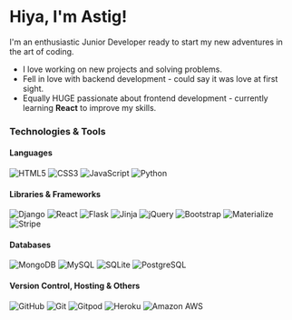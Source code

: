 # Hiya, I'm Astig!

I'm an enthusiastic Junior Developer ready to start my new adventures in the art of coding.

* I love working on new projects and solving problems.
* Fell in love with backend development - could say it was love at first sight. 
* Equally HUGE passionate about frontend development - currently learning **React** to improve my skills.

### Technologies & Tools

#### Languages

<img src="https://camo.githubusercontent.com/5480d1eff5a79c0d17f5943b43854db41371dd086755084a4804155410bc43c4/68747470733a2f2f696d672e736869656c64732e696f2f62616467652f48544d4c352532302d2532334533344632362e7376673f267374796c653d666f722d7468652d6261646765266c6f676f3d48544d4c35266c6f676f436f6c6f723d464646464646" alt="HTML5" data-canonical-src="https://img.shields.io/badge/HTML5%20-%23E34F26.svg?&amp;style=for-the-badge&amp logo=HTML5&amp logoColor=FFFFFF" style="max-width:100%">  <img src="https://camo.githubusercontent.com/051dbf3ef28983274b9809ad347f38e8b7b9542f7bb55d46e63e28ece185b948/68747470733a2f2f696d672e736869656c64732e696f2f62616467652f435353332532302d2532333135373242362e7376673f267374796c653d666f722d7468652d6261646765266c6f676f3d43535333266c6f676f436f6c6f723d464646464646" alt="CSS3" data-canonical-src="https://img.shields.io/badge/CSS3%20-%231572B6.svg?&amp;style=for-the-badge&amp;logo=CSS3&amp;logoColor=FFFFFF" style="max-width:100%;"> <img src="https://camo.githubusercontent.com/374b918b8ae63bb41368cb76373e32cb62f30b7ed7f0ddacb69b301be715db06/68747470733a2f2f696d672e736869656c64732e696f2f62616467652f4a6176615363726970742532302d2532333332333333302e7376673f267374796c653d666f722d7468652d6261646765266c6f676f3d4a617661536372697074266c6f676f436f6c6f723d463744463145" alt="JavaScript" data-canonical-src="https://img.shields.io/badge/JavaScript%20-%23323330.svg?&amp;style=for-the-badge&amp;logo=JavaScript&amp;logoColor=F7DF1E" style="max-width:100%;"> <img src="https://camo.githubusercontent.com/e70bef5ceeda3bf1fbefbf23902097fe10dca5fbf46fdbf6c1698dd4487073ef/68747470733a2f2f696d672e736869656c64732e696f2f62616467652f507974686f6e2532302d2532333030344437412e7376673f267374796c653d666f722d7468652d6261646765266c6f676f3d707974686f6e266c6f676f436f6c6f723d666664663736" alt="Python" data-canonical-src="https://img.shields.io/badge/Python%20-%23004D7A.svg?&amp;style=for-the-badge&amp;logo=python&amp;logoColor=ffdf76" style="max-width:100%;">

#### Libraries & Frameworks

<img src="https://camo.githubusercontent.com/23a766430089815ddaf27783cbe08dda20ade770b0beddecb06a1a41ca9ad132/68747470733a2f2f696d672e736869656c64732e696f2f62616467652f446a616e676f2532302d2532333039324532302e7376673f267374796c653d666f722d7468652d6261646765266c6f676f3d446a616e676f266c6f676f436f6c6f723d464646464646" alt="Django" data-canonical-src="https://img.shields.io/badge/Django%20-%23092E20.svg?&amp;style=for-the-badge&amp;logo=Django&amp;logoColor=FFFFFF" style="max-width:100%;"> <img src="https://camo.githubusercontent.com/69014446333a67eb7b10a3a621875fa2d97eb1a3033a8691a17517631df4cdb8/68747470733a2f2f696d672e736869656c64732e696f2f62616467652f52656163742532302d2532333135373242362e7376673f267374796c653d666f722d7468652d6261646765266c6f676f3d5265616374266c6f676f436f6c6f723d434343" alt="React" data-canonical-src="https://img.shields.io/badge/React%20-%231572B6.svg?&amp;style=for-the-badge&amp;logo=React&amp;logoColor=CCC" style="max-width: 100%;"> <img src="https://camo.githubusercontent.com/b405bbd2bb2ed0c21a713d7d42766bc0d93c22bf704a2e9d27359a92d010c509/68747470733a2f2f696d672e736869656c64732e696f2f62616467652f466c61736b2532302d2532333030303030302e7376673f267374796c653d666f722d7468652d6261646765266c6f676f3d466c61736b266c6f676f436f6c6f723d464646464646" alt="Flask" data-canonical-src="https://img.shields.io/badge/Flask%20-%23000000.svg?&amp;style=for-the-badge&amp;logo=Flask&amp;logoColor=FFFFFF" style="max-width:100%;"> <img src="https://camo.githubusercontent.com/934dbb9355cbb7b8d5cbf77cccd7f94c8e8e4ba695668b6a57e8d59020a4ec31/68747470733a2f2f696d672e736869656c64732e696f2f62616467652f4a696e6a612532302d2532333030303030302e7376673f267374796c653d666f722d7468652d6261646765266c6f676f3d4a696e6a61266c6f676f436f6c6f723d423431373137" alt="Jinja" data-canonical-src="https://img.shields.io/badge/Jinja%20-%23000000.svg?&amp;style=for-the-badge&amp;logo=Jinja&amp;logoColor=B41717" style="max-width:100%;"> <img src="https://camo.githubusercontent.com/3c4aaf4df17dea015895003562a12e1fe330e920a29d97ca2638f0f446512199/68747470733a2f2f696d672e736869656c64732e696f2f62616467652f6a51756572792532302d2532333145324533422e7376673f267374796c653d666f722d7468652d6261646765266c6f676f3d6a5175657279266c6f676f436f6c6f723d323141434532" alt="jQuery" data-canonical-src="https://img.shields.io/badge/jQuery%20-%231E2E3B.svg?&amp;style=for-the-badge&amp;logo=jQuery&amp;logoColor=21ACE2" style="max-width:100%;"> <img src="https://camo.githubusercontent.com/01be0850b0aa23bb04dcf6bc223baaae9158287099e564622e28b51842a34edf/68747470733a2f2f696d672e736869656c64732e696f2f62616467652f426f6f7473747261702532302d2532333536334437432e7376673f267374796c653d666f722d7468652d6261646765266c6f676f3d426f6f747374726170266c6f676f436f6c6f723d464646464646" alt="Bootstrap" data-canonical-src="https://img.shields.io/badge/Bootstrap%20-%23563D7C.svg?&amp;style=for-the-badge&amp;logo=Bootstrap&amp;logoColor=FFFFFF" style="max-width:100%;"> <img src="https://camo.githubusercontent.com/c8762390bf06d2f6ea92807d4728a3d2c2f44c1105a3187a3c48ddc2ad6671c5/68747470733a2f2f696d672e736869656c64732e696f2f62616467652f4d6174657269616c697a652532302d2532334545364537332e7376673f267374796c653d666f722d7468652d6261646765266c6f676f3d4d6174657269616c697a65266c6f676f436f6c6f723d464646464646" alt="Materialize" data-canonical-src="https://img.shields.io/badge/Materialize%20-%23EE6E73.svg?&amp;style=for-the-badge&amp;logo=Materialize&amp;logoColor=FFFFFF" style="max-width:100%;"> <img src="https://camo.githubusercontent.com/4c681a695dad7da1591b7094bbdf0b969b4a971a50a575c33047d27f6d862aa9/68747470733a2f2f696d672e736869656c64732e696f2f62616467652f5374726970652532302d2532333634364544452e7376673f267374796c653d666f722d7468652d6261646765266c6f676f3d537472697065266c6f676f436f6c6f723d464646464646" alt="Stripe" data-canonical-src="https://img.shields.io/badge/Stripe%20-%23646EDE.svg?&amp;style=for-the-badge&amp;logo=Stripe&amp;logoColor=FFFFFF" style="max-width:100%;">

#### Databases

<img src="https://camo.githubusercontent.com/c2cfce7fbdc1ea7fd1b57620ff29c002890efb29f8aecde41f72e154ad922af4/68747470733a2f2f696d672e736869656c64732e696f2f62616467652f4d6f6e676f44422532302d2532333346324531452e7376673f267374796c653d666f722d7468652d6261646765266c6f676f3d4d6f6e676f4442266c6f676f436f6c6f723d343741323438" alt="MongoDB" data-canonical-src="https://img.shields.io/badge/MongoDB%20-%233F2E1E.svg?&amp;style=for-the-badge&amp;logo=MongoDB&amp;logoColor=47A248" style="max-width:100%;"> <img src="https://camo.githubusercontent.com/9d610bf4b415eecd0c1055f53bffedcbc9d9786771c277c525999bc54d79e905/68747470733a2f2f696d672e736869656c64732e696f2f62616467652f4d7953514c2532302d2532333030373538462e7376673f267374796c653d666f722d7468652d6261646765266c6f676f3d4d7953514c266c6f676f436f6c6f723d464646464646" alt="MySQL" data-canonical-src="https://img.shields.io/badge/MySQL%20-%2300758F.svg?&amp;style=for-the-badge&amp;logo=MySQL&amp;logoColor=FFFFFF" style="max-width:100%;"> <img src="https://camo.githubusercontent.com/8a4716a19be905310ba97c3d31e090e2799dd93b15bccd997572df87a0446e4e/68747470733a2f2f696d672e736869656c64732e696f2f62616467652f53514c6974652532302d2532333030334235372e7376673f267374796c653d666f722d7468652d6261646765266c6f676f3d53514c697465266c6f676f436f6c6f723d464646464646" alt="SQLite" data-canonical-src="https://img.shields.io/badge/SQLite%20-%23003B57.svg?&amp;style=for-the-badge&amp;logo=SQLite&amp;logoColor=FFFFFF" style="max-width:100%;"> <img src="https://camo.githubusercontent.com/7c2a580dded906294569b27d02fb298219ecb716701e4d7752fab235a2bbb68f/68747470733a2f2f696d672e736869656c64732e696f2f62616467652f506f737467726553514c2532302d2532333333363739312e7376673f267374796c653d666f722d7468652d6261646765266c6f676f3d506f737467726553514c266c6f676f436f6c6f723d464646464646" alt="PostgreSQL" data-canonical-src="https://img.shields.io/badge/PostgreSQL%20-%23336791.svg?&amp;style=for-the-badge&amp;logo=PostgreSQL&amp;logoColor=FFFFFF" style="max-width:100%;">

#### Version Control, Hosting & Others

<img src="https://camo.githubusercontent.com/cbbb6c316257353aad67f1d422a5778ff4a8ebc12bf1a72d26c112615bf0090c/68747470733a2f2f696d672e736869656c64732e696f2f62616467652f4769744875622532302d2532333138313731372e7376673f267374796c653d666f722d7468652d6261646765266c6f676f3d476974487562266c6f676f436f6c6f723d464646464646" alt="GitHub" data-canonical-src="https://img.shields.io/badge/GitHub%20-%23181717.svg?&amp;style=for-the-badge&amp;logo=GitHub&amp;logoColor=FFFFFF" style="max-width:100%;"> <img src="https://camo.githubusercontent.com/0cc6318785fdcacd7a6eabcc3cc7b2f7f63b0e014b14d9c5528dacab16c4c221/68747470733a2f2f696d672e736869656c64732e696f2f62616467652f4769742532302d2532333330324632462e7376673f267374796c653d666f722d7468652d6261646765266c6f676f3d476974266c6f676f436f6c6f723d463035303332" alt="Git" data-canonical-src="https://img.shields.io/badge/Git%20-%23302F2F.svg?&amp;style=for-the-badge&amp;logo=Git&amp;logoColor=F05032" style="max-width:100%;"> <img src="https://camo.githubusercontent.com/81356c564790644ad4669af2d3105447a5789c9e137f7ec7416a201d4eebb826/68747470733a2f2f696d672e736869656c64732e696f2f62616467652f476974706f642532302d2532333144314431442e7376673f267374796c653d666f722d7468652d6261646765266c6f676f3d476974706f64266c6f676f436f6c6f723d314141364534" alt="Gitpod" data-canonical-src="https://img.shields.io/badge/Gitpod%20-%231D1D1D.svg?&amp;style=for-the-badge&amp;logo=Gitpod&amp;logoColor=1AA6E4" style="max-width:100%;"> <img src="https://camo.githubusercontent.com/46ed060ff2e4dc379a225049d5fa9e97b5351919892b7c87800325f259cb4b1a/68747470733a2f2f696d672e736869656c64732e696f2f62616467652f4865726f6b752532302d2532333433303039382e7376673f267374796c653d666f722d7468652d6261646765266c6f676f3d4865726f6b75266c6f676f436f6c6f723d464646464646" alt="Heroku" data-canonical-src="https://img.shields.io/badge/Heroku%20-%23430098.svg?&amp;style=for-the-badge&amp;logo=Heroku&amp;logoColor=FFFFFF" style="max-width:100%;"> <img src="https://camo.githubusercontent.com/d66e28175bf0519dc818143d1fb03129e2f1e1aba876f14e839696069b15558e/68747470733a2f2f696d672e736869656c64732e696f2f62616467652f416d617a6f6e2532304157532532302d2532333233324633452e7376673f267374796c653d666f722d7468652d6261646765266c6f676f3d416d617a6f6e253230415753266c6f676f436f6c6f723d464639393030" alt="Amazon AWS" data-canonical-src="https://img.shields.io/badge/Amazon%20AWS%20-%23232F3E.svg?&amp;style=for-the-badge&amp;logo=Amazon%20AWS&amp;logoColor=FF9900" style="max-width:100%;"> 